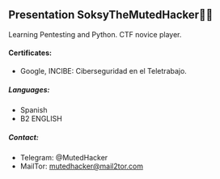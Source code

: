 ## Presentation SoksyTheMutedHacker👨‍💻

Learning Pentesting and Python. CTF novice player.


#### Certificates:
* Google, INCIBE: Ciberseguridad en el Teletrabajo.

##### Languages:
* Spanish
* B2 ENGLISH

##### Contact:
* Telegram: @MutedHacker
* MailTor: mutedhacker@mail2tor.com

